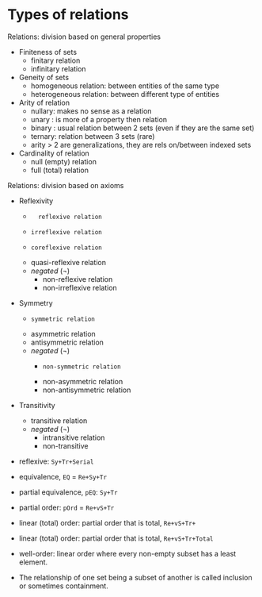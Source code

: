 # Types of relations

Relations: division based on general properties
- Finiteness of sets
  - finitary relation
  - infinitary relation
- Geneity of sets
  - homogeneous relation: between entities of the same type
  - heterogeneous relation: between different type of entities
- Arity of relation
  - nullary: makes no sense as a relation
  - unary  : is more of a property then relation
  - binary : usual relation between 2 sets (even if they are the same set)
  - ternary: relation between 3 sets (rare)
  - arity > 2 are generalizations, they are rels on/between indexed sets
- Cardinality of relation
  - null (empty) relation
  - full (total) relation


Relations: division based on axioms

* Reflexivity
  -       reflexive relation
  -     irreflexive relation
  -     coreflexive relation
  - quasi-reflexive relation
  * *negated* (¬)
    - non-reflexive relation
    - non-irreflexive relation

* Symmetry
  -     symmetric relation
  -    asymmetric relation
  - antisymmetric relation
  * *negated* (¬)
    -     non-symmetric relation
    -    non-asymmetric relation
    - non-antisymmetric relation

- Transitivity
  - transitive relation
  * *negated* (¬)
    - intransitive  relation
    - non-transitive




- reflexive: `Sy+Tr+Serial`
- equivalence, `EQ` = `Re+Sy+Tr`
- partial equivalence, `pEQ`: `Sy+Tr`
- partial order: `pOrd` = `Re+vS+Tr`
- linear (total) order: partial order that is total, `Re+vS+Tr+`
- linear (total) order: partial order that is total, `Re+vS+Tr+Total`
- well-order: linear order where every non-empty subset has a least element.

- The relationship of one set being a subset of another is called inclusion or sometimes containment.
